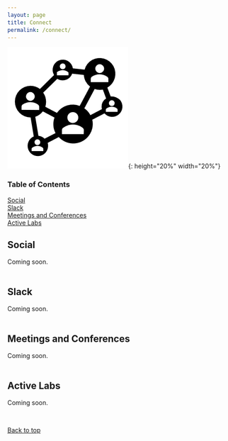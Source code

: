 ```yaml
---
layout: page
title: Connect
permalink: /connect/
---
```


![Connect](/assets/img/Connect.png){: height="20%" width="20%"}

### Table of Contents  
[Social](#social)  
[Slack](#slack)  
[Meetings and Conferences](#meetings-and-conferences)  
[Active Labs](#active-labs)  

## **Social**

Coming soon.  
&nbsp;

## **Slack**

Coming soon.  
&nbsp;

## **Meetings and Conferences**

Coming soon.  
&nbsp;

## **Active Labs**

Coming soon.

&nbsp;

[Back to top](/connect)